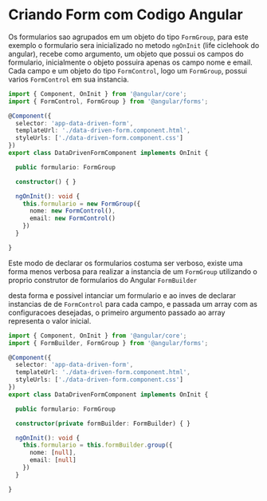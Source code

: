 # Criando Form com Codigo Angular

Os formularios sao agrupados em um objeto do tipo `FormGroup`, para este exemplo o formulario sera inicializado no metodo `ngOnInit` (life ciclehook do angular), recebe como argumento, um objeto que possui os campos do formulario, inicialmente o objeto possuira apenas os campo nome e email. Cada campo e um objeto do tipo `FormControl`, logo um `FormGroup`, possui varios `FormControl` em sua instancia.

```typescript
import { Component, OnInit } from '@angular/core';
import { FormControl, FormGroup } from '@angular/forms';

@Component({
  selector: 'app-data-driven-form',
  templateUrl: './data-driven-form.component.html',
  styleUrls: ['./data-driven-form.component.css']
})
export class DataDrivenFormComponent implements OnInit {

  public formulario: FormGroup

  constructor() { }

  ngOnInit(): void {
    this.formulario = new FormGroup({
      nome: new FormControl(),
      email: new FormControl()
    })
  }

}
```
Este modo de declarar os formularios costuma ser verboso, existe uma forma menos verbosa para realizar a instancia de um `FormGroup` utilizando o proprio construtor de formularios do Angular `FormBuilder`

desta forma e possivel intanciar um formulario e ao inves de declarar instancias de de `FormControl` para cada campo, e passada um array com as configuracoes desejadas,
o primeiro argumento passado ao array representa o valor inicial.

```typescript
import { Component, OnInit } from '@angular/core';
import { FormBuilder, FormGroup } from '@angular/forms';

@Component({
  selector: 'app-data-driven-form',
  templateUrl: './data-driven-form.component.html',
  styleUrls: ['./data-driven-form.component.css']
})
export class DataDrivenFormComponent implements OnInit {

  public formulario: FormGroup

  constructor(private formBuilder: FormBuilder) { }

  ngOnInit(): void {
    this.formulario = this.formBuilder.group({
      nome: [null],
      email: [null]
    })
  }

}
```
